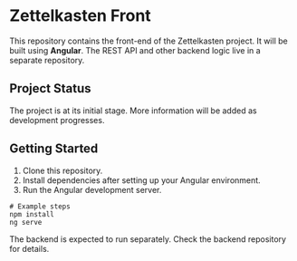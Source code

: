 # Zettelkasten Front

This repository contains the front-end of the Zettelkasten project. It will be built using **Angular**. The REST API and other backend logic live in a separate repository.

## Project Status

The project is at its initial stage. More information will be added as development progresses.

## Getting Started

1. Clone this repository.
2. Install dependencies after setting up your Angular environment.
3. Run the Angular development server.

```
# Example steps
npm install
ng serve
```

The backend is expected to run separately. Check the backend repository for details.

